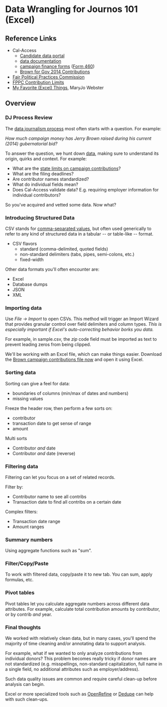 # Data Wrangling for Journos 101 (Excel)

## Reference Links

* Cal-Access
    * [Candidate data portal][cal-access-campfin]
    * [data documentation][cal-access-datadict]
    * [campaign finance forms][cal-access-campfin-forms] ([Form 460][form-460])
    * [Brown for Gov 2014 Contributions][brown-2014-contribs]
* [Fair Political Practices Commission][fppc]
* [FPPC Contribution Limits][fppc-contrib-limits]
* [My Favorite (Excel) Things](http://extra.twincities.com/car/mj/ExcelClassHandout.pdf), MaryJo Webster

## Overview

### DJ Process Review

The [data journalism process][dj-process-skelton] most often starts with a question. For example:

*How much campaign money has Jerry Brown raised during his current (2014) gubernatorial bid?*

To answer the question, we hunt down [data][brown-2014-contribs], making sure to understand its origin, quirks and context. For example:

* What are the [state limits on campaign contributions][fppc-contrib-limits]?
* What are the filing deadlines?
* Are contributor names standardized?
* What do individual fields mean?
* Does Cal-Access validate data? E.g. requiring employer information for individual contributors?

So you've acquired and vetted some data. Now what?

### Introducing Structured Data

CSV stands for [comma-separated values][wikipedia-csv], but often used generically to refer to any kind of structured data in a tabular -- or table-like -- format.

* CSV flavors
    * standard (comma-delimited, quoted fields)
    * non-standard delimiters (tabs, pipes, semi-colons, etc.)
    * fixed-width

 Other data formats you'll often encounter are:
 
* Excel
* Database dumps
* JSON
* XML

### Importing data

Use *File -> Import*  to open CSVs. This method will trigger an Import Wizard that provides granular 
control over field delimiters and column types. *This is especially important if Excel's auto-correcting behavior borks you data.* 

For example, in sample.csv, the *zip* code field must be imported as text to prevent leading zeros from being clipped.

We'll be working with an Excel file, which can make things easier. Download the [Brown campaign contributions file now][brown-2014-contribs] and open it using Excel.

### Sorting data

Sorting can give a feel for data:

* boundaries of columns (min/max of dates and numbers)
* missing values
    
Freeze the header row, then perform a few sorts on:

* contributor
* transaction date to get sense of range
* amount

Multi sorts

* Contributor *and* date
* Contributor *and* date (reverse)

### Filtering data

Filtering can let you focus on a set of related records.

Filter by:

* Contributor name to see all contribs
* Transaction date to find all contribs on a certain date

Complex filters:

* Transaction date range
* Amount ranges

### Summary numbers

Using aggregate functions such as "sum".

### Filter/Copy/Paste

To work with filtered data, copy/paste it to new tab. You can sum, apply formulas, etc.

### Pivot tables

Pivot tables let you calculate aggregate numbers across different data attributes. For example, calculate total
contribution amounts by contributor, or by contrib *and* year.

### Final thoughts

We worked with relatively clean data, but in many cases, you'll spend the majority of time cleaning and/or annotating data to support analysis.

For example, what if we wanted to only analyze contributions from individual donors? This problem becomes really tricky if donor names are not standardized (e.g. misspellings, non-standard capitalization, full name in a single field, no additional attributes such as employer/address).

Such data quality issues are common and require careful clean-up before analysis can begin.

Excel or more specialized tools such as [OpenRefine](http://openrefine.org/) or [Dedupe](http://datamade.us/civic-apps/dedupe/) can help with such clean-ups.

[cal-access-campfin]: http://cal-access.sos.ca.gov/Campaign/Candidates/
  
[brown-2014-contribs]: http://cal-access.sos.ca.gov/Campaign/Committees/Detail.aspx?id=1333789&session=2013&view=received

[cal-access-datadict]: http://www.sos.ca.gov/prd/cal-access/

[cal-access-campfin-forms]: http://www.sos.ca.gov/prd/campaign-info/forms-instructions/compend-camp-forms.htm

[form-460]: http://www.sos.ca.gov/prd/forms/460.pdf

[fppc]:http://www.fppc.ca.gov/index.php?id=446

[fppc-contrib-limits]: http://www.fppc.ca.gov/bulletin/007-Dec-2012StateContributionLimitsChart.pdf

[wikipedia-csv]: http://en.wikipedia.org/wiki/Comma-separated_values

[dj-process-skelton]: http://bit.ly/1jINouj "Data Journalism Process, by Chad Skelton"
